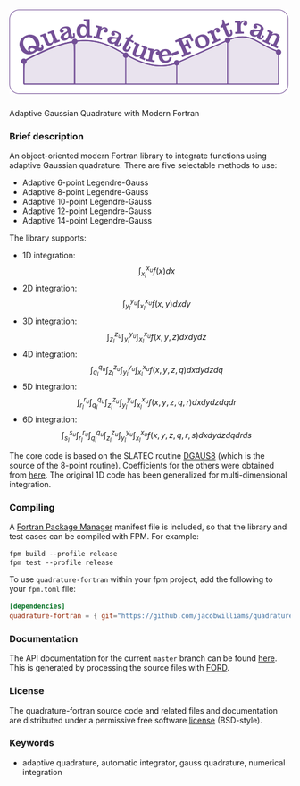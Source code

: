 ![quadrature-fortran](media/logo.png)
============

Adaptive Gaussian Quadrature with Modern Fortran

### Brief description

An object-oriented modern Fortran library to integrate functions using adaptive Gaussian quadrature. There are five selectable methods to use:

 * Adaptive 6-point Legendre-Gauss
 * Adaptive 8-point Legendre-Gauss
 * Adaptive 10-point Legendre-Gauss
 * Adaptive 12-point Legendre-Gauss
 * Adaptive 14-point Legendre-Gauss

The library supports:

 * 1D integration:
   $$ \int_{x_l}^{x_u} f(x) dx $$
 * 2D integration:
   $$\int_{y_l}^{y_u} \int_{x_l}^{x_u} f(x,y) dx  dy$$
 * 3D integration:
   $$\int_{z_l}^{z_u} \int_{y_l}^{y_u} \int_{x_l} ^{x_u} f(x,y,z) dx dy dz$$
 * 4D integration:
   $$\int_{q_l}^{q_u} \int_{z_l}^{z_u} \int_{y_l} ^{y_u} \int_{x_l}^{x_u} f(x,y,z,q) dx dy dz  dq$$
 * 5D integration:
   $$\int_{r_l}^{r_u} \int_{q_l}^{q_u} \int_{z_l} ^{z_u} \int_{y_l}^{y_u} \int_{x_l}^{x_u} f(x, y,z,q,r) dx dy dz dq dr$$
 * 6D integration:
   $$\int_{s_l}^{s_u} \int_{r_l}^{r_u} \int_{q_l} ^{q_u} \int_{z_l}^{z_u} \int_{y_l}^{y_u} \int_ {x_l}^{x_u} f(x,y,z,q,r,s) dx dy dz dq dr ds$$

The core code is based on the SLATEC routine [DGAUS8](http://www.netlib.org/slatec/src/dgaus8.f) (which is the source of the 8-point routine). Coefficients for the others were obtained from [here](http://processingjs.nihongoresources.com/bezierinfo/legendre-gauss-values.php). The original 1D code has been generalized for multi-dimensional integration.

### Compiling

A [Fortran Package Manager](https://github.com/fortran-lang/fpm) manifest file is included, so that the library and test cases can be compiled with FPM. For example:

```
fpm build --profile release
fpm test --profile release
```

To use `quadrature-fortran` within your fpm project, add the following to your `fpm.toml` file:
```toml
[dependencies]
quadrature-fortran = { git="https://github.com/jacobwilliams/quadrature-fortran.git" }
```

### Documentation

The API documentation for the current ```master``` branch can be found [here](https://jacobwilliams.github.io/quadrature-fortran/).  This is generated by processing the source files with [FORD](https://github.com/Fortran-FOSS-Programmers/ford).

### License

The quadrature-fortran source code and related files and documentation are distributed under a permissive free software [license](https://github.com/jacobwilliams/quadrature-fortran/blob/master/LICENSE) (BSD-style).

### Keywords

* adaptive quadrature, automatic integrator, gauss quadrature, numerical integration
